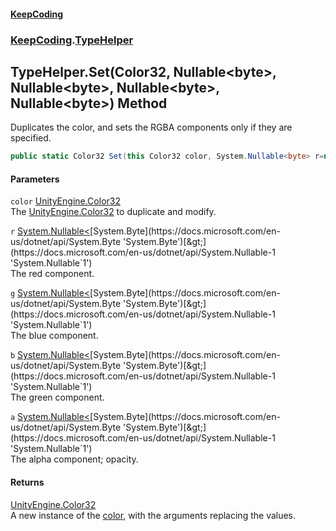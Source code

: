 #### [KeepCoding](index.md 'index')
### [KeepCoding](KeepCoding.md 'KeepCoding').[TypeHelper](TypeHelper.md 'KeepCoding.TypeHelper')
## TypeHelper.Set(Color32, Nullable&lt;byte&gt;, Nullable&lt;byte&gt;, Nullable&lt;byte&gt;, Nullable&lt;byte&gt;) Method
Duplicates the color, and sets the RGBA components only if they are specified.  
```csharp
public static Color32 Set(this Color32 color, System.Nullable<byte> r=null, System.Nullable<byte> g=null, System.Nullable<byte> b=null, System.Nullable<byte> a=null);
```
#### Parameters
<a name='KeepCoding_TypeHelper_Set(Color32_System_Nullable_byte__System_Nullable_byte__System_Nullable_byte__System_Nullable_byte_)_color'></a>
`color` [UnityEngine.Color32](https://docs.microsoft.com/en-us/dotnet/api/UnityEngine.Color32 'UnityEngine.Color32')  
The [UnityEngine.Color32](https://docs.microsoft.com/en-us/dotnet/api/UnityEngine.Color32 'UnityEngine.Color32') to duplicate and modify.
  
<a name='KeepCoding_TypeHelper_Set(Color32_System_Nullable_byte__System_Nullable_byte__System_Nullable_byte__System_Nullable_byte_)_r'></a>
`r` [System.Nullable&lt;](https://docs.microsoft.com/en-us/dotnet/api/System.Nullable-1 'System.Nullable`1')[System.Byte](https://docs.microsoft.com/en-us/dotnet/api/System.Byte 'System.Byte')[&gt;](https://docs.microsoft.com/en-us/dotnet/api/System.Nullable-1 'System.Nullable`1')  
The red component.
  
<a name='KeepCoding_TypeHelper_Set(Color32_System_Nullable_byte__System_Nullable_byte__System_Nullable_byte__System_Nullable_byte_)_g'></a>
`g` [System.Nullable&lt;](https://docs.microsoft.com/en-us/dotnet/api/System.Nullable-1 'System.Nullable`1')[System.Byte](https://docs.microsoft.com/en-us/dotnet/api/System.Byte 'System.Byte')[&gt;](https://docs.microsoft.com/en-us/dotnet/api/System.Nullable-1 'System.Nullable`1')  
The blue component.
  
<a name='KeepCoding_TypeHelper_Set(Color32_System_Nullable_byte__System_Nullable_byte__System_Nullable_byte__System_Nullable_byte_)_b'></a>
`b` [System.Nullable&lt;](https://docs.microsoft.com/en-us/dotnet/api/System.Nullable-1 'System.Nullable`1')[System.Byte](https://docs.microsoft.com/en-us/dotnet/api/System.Byte 'System.Byte')[&gt;](https://docs.microsoft.com/en-us/dotnet/api/System.Nullable-1 'System.Nullable`1')  
The green component.
  
<a name='KeepCoding_TypeHelper_Set(Color32_System_Nullable_byte__System_Nullable_byte__System_Nullable_byte__System_Nullable_byte_)_a'></a>
`a` [System.Nullable&lt;](https://docs.microsoft.com/en-us/dotnet/api/System.Nullable-1 'System.Nullable`1')[System.Byte](https://docs.microsoft.com/en-us/dotnet/api/System.Byte 'System.Byte')[&gt;](https://docs.microsoft.com/en-us/dotnet/api/System.Nullable-1 'System.Nullable`1')  
The alpha component; opacity.
  
#### Returns
[UnityEngine.Color32](https://docs.microsoft.com/en-us/dotnet/api/UnityEngine.Color32 'UnityEngine.Color32')  
A new instance of the [color](TypeHelper_Set_2GIhgu1MSU4IyhMn4a9y7A.md#KeepCoding_TypeHelper_Set(Color32_System_Nullable_byte__System_Nullable_byte__System_Nullable_byte__System_Nullable_byte_)_color 'KeepCoding.TypeHelper.Set(Color32, System.Nullable&lt;byte&gt;, System.Nullable&lt;byte&gt;, System.Nullable&lt;byte&gt;, System.Nullable&lt;byte&gt;).color'), with the arguments replacing the values.

